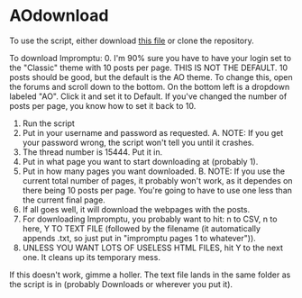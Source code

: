 # AOdownload
To use the script, either download [this file](https://github.com/AidanRB/AOdownload/blob/master/downloadThread.py) or clone the repository.

To download Impromptu:
0. I'm 90% sure you have to have your login set to the "Classic" theme with 10 posts per page.  THIS IS NOT THE DEFAULT.  10 posts should be good, but the default is the AO theme.  To change this, open the forums and scroll down to the bottom.  On the bottom left is a dropdown labeled "AO".  Click it and set it to Default.  If you've changed the number of posts per page, you know how to set it back to 10.

1. Run the script
2. Put in your username and password as requested.
  A. NOTE: If you get your password wrong, the script won't tell you until it crashes.
3. The thread number is 15444.  Put it in.
4. Put in what page you want to start downloading at (probably 1).
5. Put in how many pages you want downloaded.
  B. NOTE: If you use the current total number of pages, it probably won't work, as it dependes on there being 10 posts per page.  You're going to have to use one less than the current final page.
6. If all goes well, it will download the webpages with the posts.
7. For downloading Impromptu, you probably want to hit: n to CSV, n to here, Y TO TEXT FILE (followed by the filename (it automatically appends .txt, so just put in "impromptu pages 1 to whatever")).
8. UNLESS YOU WANT LOTS OF USELESS HTML FILES, hit Y to the next one.  It cleans up its temporary mess.

If this doesn't work, gimme a holler.  The text file lands in the same folder as the script is in (probably Downloads or wherever you put it).
